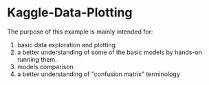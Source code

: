 # Kaggle-Data-Plotting

The purpose of this example is mainly intended for:
1. basic data exploration and plotting
2. a better understanding of some of the basic models by hands-on running them.
3. models comparison
4. a better understanding of "confusion matrix" terminology

